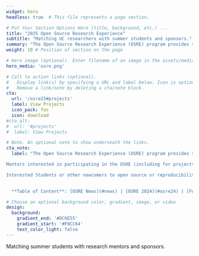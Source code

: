 ```yaml
---
widget: hero
headless: true  # This file represents a page section.

# Put Your Section Options Here (title, background, etc.) ...
title: "2025 Open Source Research Experience"
subtitle: "Matching UC researchers with summer students and sponsors."
summary: "The Open Source Research Experience (OSRE) program provides support for undergraduate and graduate students contributing to open source research efforts. The goal of the program is to seed contributor communities, build community infrastructures and teaching incubator fellows and other UC researchers to effectively lead and delegate. Our participation in the Google Summer of Code is included as part of this mentorship program."
weight: 10 # Position of section on the page

# Hero image (optional). Enter filename of an image in the assets/media/ folder.
hero_media: 'osre.png'

# Call to action links (optional).
#   Display link(s) by specifying a URL and label below. Icon is optional for `cta`.
#   Remove a link/note by deleting a cta/note block.
cta:
  url: '/osre25#projects'
  label: View Projects
  icon_pack: fas
  icon: download
#cta_alt:
#  url: '#projects'
#  label: View Projects

# Note. An optional note to show underneath the links.
cta_note:
  label: "The Open Source Research Experience (OSRE) program provides support for undergraduate and graduate students contributing to open source projects and reproducible research efforts. With its dual focus on both increasing open source communities and making computational research efforts reproducible, the OSRE supports a wide variety of projects. In connection with the OSRE, the UCSC OSPO has taken part in the [Google Summer of Code](https://summerofcode.withgoogle.com) as a mentor organization and managed other sponsored programs such as the NSF funded [Summer of Reproducibility](https://ucsc-ospo.github.io/sor25/).  Information from past OSRE years can be found here: [2024](/osre24), [2023](/osre23) and [2022](https://cross.ucsc.edu/2022-osre/index.html) ([final 2022 reports](/post/20220929)).  

Mentors interested in participating in the OSRE (including for projects relevant to GSoC and the SoR) can [post their project ideas](https://ucsc-ospo.github.io/osredocs/formentors/) for students to review. [Project ideas](#projects) are short abstracts that provide an overview of the tasks students will accomplish over the summer.  See [mentor page](#formentors) for more details.

Interested Students or other newcomers to open source or reproducibility should review these project ideas and work with mentors to develop a full proposal. Student projects are due by April 4, 2024. See [student information page](#forstudents) for more details.

  
  **Table of Content**: [OSRE News](#news) | [OSRE 2024](#osre24) | [For students](#forstudents) | [Student pages](#studentpages) | [For mentors](#formentors) | [For sponsors](#forsponsors) | [Timeline](#timeline) | [Projects](#projects) | [Tag cloud](#tags) | [Mentors and Contributors](#mentors)"

# Choose an optional background color, gradient, image, or video
design:
  background:
    gradient_end: '#DC6E55'
    gradient_start: '#F0CC64'
    text_color_light: false
---
```


Matching summer students with research mentors and sponsors.
